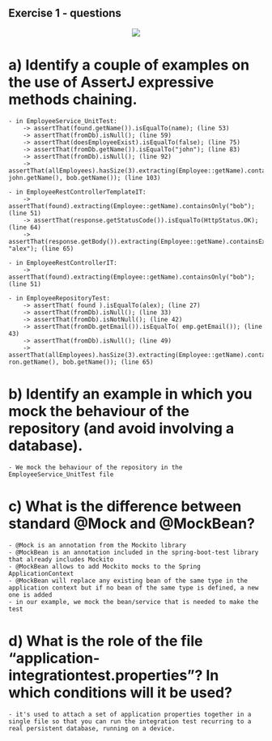## Exercise 1 - questions
<p align="center">
	<img src="https://user-images.githubusercontent.com/60923555/114907834-6621f200-9e13-11eb-913b-313a5a618459.gif">
</p>

# a) Identify a couple of examples on the use of AssertJ expressive methods chaining.

```
- in EmployeeService_UnitTest:
	-> assertThat(found.getName()).isEqualTo(name); (line 53)
	-> assertThat(fromDb).isNull(); (line 59)
	-> assertThat(doesEmployeeExist).isEqualTo(false); (line 75)
	-> assertThat(fromDb.getName()).isEqualTo("john"); (line 83)
	-> assertThat(fromDb).isNull(); (line 92)
	-> assertThat(allEmployees).hasSize(3).extracting(Employee::getName).contains(alex.getName(), john.getName(), bob.getName()); (line 103)

- in EmployeeRestControllerTemplateIT:
	-> assertThat(found).extracting(Employee::getName).containsOnly("bob"); (line 51)
	-> assertThat(response.getStatusCode()).isEqualTo(HttpStatus.OK); (line 64)
	-> assertThat(response.getBody()).extracting(Employee::getName).containsExactly("bob", "alex"); (line 65)
	
- in EmployeeRestControllerIT:
	-> assertThat(found).extracting(Employee::getName).containsOnly("bob"); (line 51)

- in EmployeeRepositoryTest:
	-> assertThat( found ).isEqualTo(alex); (line 27)
	-> assertThat(fromDb).isNull(); (line 33)
	-> assertThat(fromDb).isNotNull(); (line 42)
	-> assertThat(fromDb.getEmail()).isEqualTo( emp.getEmail()); (line 43)
	-> assertThat(fromDb).isNull(); (line 49)
	-> assertThat(allEmployees).hasSize(3).extracting(Employee::getName).containsOnly(alex.getName(), ron.getName(), bob.getName()); (line 65)
```

# b) Identify an example in which you mock the behaviour of the repository (and avoid involving a database). 

```
- We mock the behaviour of the repository in the EmployeeService_UnitTest file
```

# c) What is the difference between standard @Mock and @MockBean?

```
- @Mock is an annotation from the Mockito library
- @MockBean is an annotation included in the spring-boot-test library that already includes Mockito
- @MockBean allows to add Mockito mocks to the Spring ApplicationContext
- @MockBean will replace any existing bean of the same type in the application context but if no bean of the same type is defined, a new one is added
- in our example, we mock the bean/service that is needed to make the test
```

# d) What is the role of the file “application-integrationtest.properties”? In which conditions will it be used?

```
- it's used to attach a set of application properties together in a single file so that you can run the integration test recurring to a real persistent database, running on a device.
```







